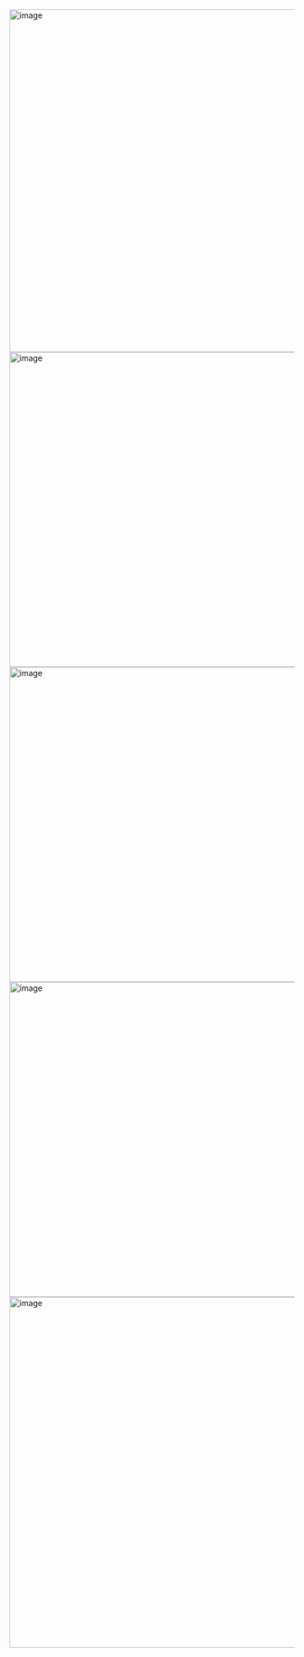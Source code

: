 <img width="650" height="605" alt="image" src="https://github.com/user-attachments/assets/b96800ce-4ba1-49b9-bef8-56313b551055" />

<img width="927" height="556" alt="image" src="https://github.com/user-attachments/assets/14e77b47-95eb-4937-b7df-09586611fb91" />

<img width="927" height="556" alt="image" src="https://github.com/user-attachments/assets/af9af8b7-8f24-4729-8da4-e24ed02c3eff" />

<img width="927" height="556" alt="image" src="https://github.com/user-attachments/assets/35f5a2fb-1f5d-4432-b25c-2784e825036c" />

<img width="1062" height="619" alt="image" src="https://github.com/user-attachments/assets/beaa990a-d28a-4f7f-8c99-0d40eb85a7b5" />
